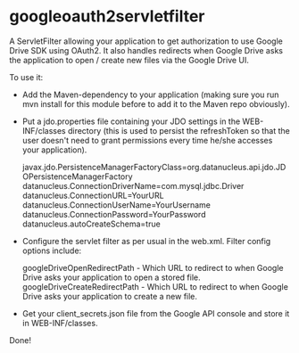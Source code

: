 googleoauth2servletfilter
=========================

A ServletFilter allowing your application to get authorization to use Google Drive SDK using OAuth2. It also handles redirects when Google Drive asks the application to open / create new files via the Google Drive UI.

To use it: 

* Add the Maven-dependency to your application (making sure you run mvn install for this module before to add it to the Maven repo obviously).

* Put a jdo.properties file containing your JDO settings in the WEB-INF/classes directory (this is used to persist the refreshToken so that the user doesn't need to grant permissions every time he/she accesses your application). 

	javax.jdo.PersistenceManagerFactoryClass=org.datanucleus.api.jdo.JDOPersistenceManagerFactory
	datanucleus.ConnectionDriverName=com.mysql.jdbc.Driver
	datanucleus.ConnectionURL=YourURL
	datanucleus.ConnectionUserName=YourUsername
	datanucleus.ConnectionPassword=YourPassword
	datanucleus.autoCreateSchema=true

* Configure the servlet filter as per usual in the web.xml. Filter config options include:
	
	googleDriveOpenRedirectPath - Which URL to redirect to when Google Drive asks your application to open a stored file.
	googleDriveCreateRedirectPath - Which URL to redirect to when Google Drive asks your application to create a new file.
	
* Get your client_secrets.json file from the Google API console and store it in WEB-INF/classes.


Done!